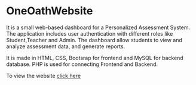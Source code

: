 # OneOathWebsite
It is a small web-based dashboard for a Personalized Assessment System. The application includes user authentication with different roles like Student,Teacher and Admin. The dashboard allow students to view and analyze assessment data, and generate reports.

It is made in HTML, CSS, Bootsrap for frontend and MySQL for backend database. PHP is used for connecting Frontend and Backend.

To view the website [click here](https://myoneoathproject1403.000webhostapp.com/index.html) 
